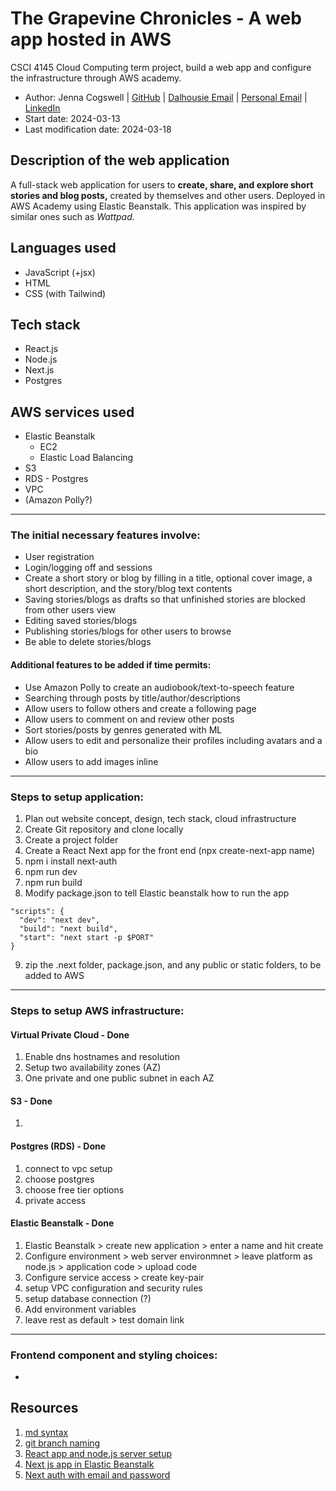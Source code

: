 # The Grapevine Chronicles - A web app hosted in AWS
CSCI 4145 Cloud Computing term project, build a web app and configure the infrastructure through AWS academy.

- Author: Jenna Cogswell | [GitHub](https://github.com/JennaCogswell) | [Dalhousie Email](jenna.c@dal.ca) | [Personal Email](cogswejg@gmail.com) | [LinkedIn](https://www.linkedin.com/in/jenna-cogswell-1608771b7?lipi=urn%3Ali%3Apage%3Ad_flagship3_profile_view_base_contact_details%3BKTse20oGQmewcrgqOPIstw%3D%3D) 
- Start date: 2024-03-13
- Last modification date: 2024-03-18

## Description of the web application

A full-stack web application for users to **create, share, and explore short stories and blog posts,** created by themselves and other users. Deployed in AWS Academy using Elastic Beanstalk. 
This application was inspired by similar ones such as *Wattpad.* 

## Languages used
- JavaScript (+jsx)
- HTML
- CSS (with Tailwind)

## Tech stack

- React.js
- Node.js
- Next.js
- Postgres

## AWS services used

- Elastic Beanstalk
    - EC2
    - Elastic Load Balancing
- S3
- RDS - Postgres
- VPC
- (Amazon Polly?)

****************************************************************************************************

### The initial necessary features involve: 

- User registration
- Login/logging off and sessions
- Create a short story or blog by filling in a title, optional cover image, a short description, and the story/blog text contents
- Saving stories/blogs as drafts so that unfinished stories are blocked from other users view
- Editing saved stories/blogs
- Publishing stories/blogs for other users to browse 
- Be able to delete stories/blogs

#### Additional features to be added if time permits:

- Use Amazon Polly to create an audiobook/text-to-speech feature
- Searching through posts by title/author/descriptions
- Allow users to follow others and create a following page
- Allow users to comment on and review other posts
- Sort stories/posts by genres generated with ML 
- Allow users to edit and personalize their profiles including avatars and a bio
- Allow users to add images inline

**********************************************************************************************************

### Steps to setup application:
1. Plan out website concept, design, tech stack, cloud infrastructure
2. Create Git repository and clone locally
3. Create a project folder
4. Create a React Next app for the front end (npx create-next-app name)
5. npm i install next-auth
6. npm run dev
7. npm run build
8. Modify package.json to tell Elastic beanstalk how to run the app
```
"scripts": {
  "dev": "next dev",     
  "build": "next build",     
  "start": "next start -p $PORT"  
}
```
9. zip the .next folder, package.json, and any public or static folders, to be added to AWS
<!-- steps if using a node server directly without next js:
1. Create a Node.js server for the backend, with Express.js for API routing 
1. Install and configure Axios on React app to connect to backend
1. Install and configure cors, express-validator, and dotenv on server
1. Run "node app.js" in server folder to run server
1. Run "npm run build" on client to build app front end
1. Add build folder path to server constructor
1. Set up catch for any unknown routes
1. Now it is all set for production -->
*****************************************************************************************************************
### Steps to setup AWS infrastructure:

#### Virtual Private Cloud - Done
1. Enable dns hostnames and resolution
2. Setup two availability zones (AZ)
3. One private and one public subnet in each AZ

#### S3 - Done
1. 

#### Postgres (RDS) - Done
1. connect to vpc setup
2. choose postgres
3. choose free tier options
4. private access

#### Elastic Beanstalk - Done
1. Elastic Beanstalk > create new application > enter a name and hit create
2. Configure environment > web server environmnet > leave platform as node.js > application code > upload code
3. Configure service access > create key-pair
4. setup VPC configuration and security rules
5. setup database connection (?)
6. Add environment variables
7. leave rest as default > test domain link

******************************************************************************************************************
### Frontend component and styling choices:
- 

## Resources
1. [md syntax](https://www.markdownguide.org/basic-syntax/)
2. [git branch naming](https://phoenixnap.com/kb/git-branch-name-convention)
3. [React app and node.js server setup](https://dev.to/techcheck/creating-a-react-node-and-express-app-1ieg)
4. [Next js app in Elastic Beanstalk](https://hanancs.medium.com/deploy-next-js-app-on-elastic-beanstalk-d4add3fb5453)
5. [Next auth with email and password](https://www.youtube.com/watch?v=v6TPcU23wP8)

